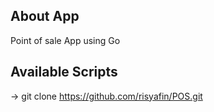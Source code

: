 ## About App
Point of sale App using Go

## Available Scripts
-> git clone https://github.com/risyafin/POS.git

